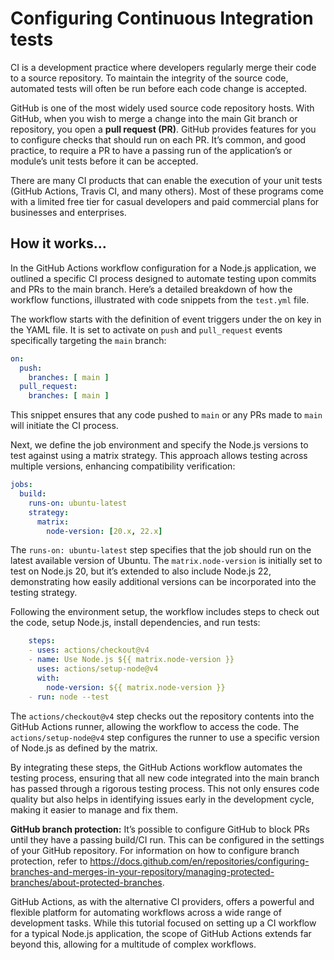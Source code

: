 # Configuring Continuous Integration tests

CI is a development practice where developers regularly merge their code to a source repository. To
maintain the integrity of the source code, automated tests will often be run before each code change
is accepted.

GitHub is one of the most widely used source code repository hosts. With GitHub, when you wish to
merge a change into the main Git branch or repository, you open a **pull request (PR)**. GitHub provides
features for you to configure checks that should run on each PR. It’s common, and good practice, to
require a PR to have a passing run of the application’s or module’s unit tests before it can be accepted.

There are many CI products that can enable the execution of your unit tests (GitHub Actions, Travis
CI, and many others). Most of these programs come with a limited free tier for casual developers and
paid commercial plans for businesses and enterprises.

## How it works…

In the GitHub Actions workflow configuration for a Node.js application, we outlined a specific CI
process designed to automate testing upon commits and PRs to the main branch. Here’s a detailed
breakdown of how the workflow functions, illustrated with code snippets from the `test.yml` file.

The workflow starts with the definition of event triggers under the on key in the YAML file. It is set
to activate on `push` and `pull_request` events specifically targeting the `main` branch:

```Yaml
on:
  push:
    branches: [ main ]
  pull_request:
    branches: [ main ]
```

This snippet ensures that any code pushed to `main` or any PRs made to `main` will initiate the CI process.

Next, we define the job environment and specify the Node.js versions to test against using a matrix
strategy. This approach allows testing across multiple versions, enhancing compatibility verification:

```Yaml
jobs:
  build:
    runs-on: ubuntu-latest
    strategy:
      matrix:
        node-version: [20.x, 22.x]
```

The `runs-on: ubuntu-latest` step specifies that the job should run on the latest available version
of Ubuntu. The `matrix.node-version` is initially set to test on Node.js 20, but it’s extended to
also include Node.js 22, demonstrating how easily additional versions can be incorporated into the
testing strategy.

Following the environment setup, the workflow includes steps to check out the code, setup Node.js,
install dependencies, and run tests:

```Yaml
    steps:
    - uses: actions/checkout@v4
    - name: Use Node.js ${{ matrix.node-version }}
      uses: actions/setup-node@v4
      with:
        node-version: ${{ matrix.node-version }}
    - run: node --test
```

The `actions/checkout@v4` step checks out the repository contents into the GitHub Actions
runner, allowing the workflow to access the code. The `actions/setup-node@v4` step configures
the runner to use a specific version of Node.js as defined by the matrix.

By integrating these steps, the GitHub Actions workflow automates the testing process, ensuring that
all new code integrated into the main branch has passed through a rigorous testing process. This not
only ensures code quality but also helps in identifying issues early in the development cycle, making
it easier to manage and fix them.

**GitHub branch protection:**
It’s possible to configure GitHub to block PRs until they have a passing build/CI run. This can
be configured in the settings of your GitHub repository. For information on how to configure
branch protection, refer to
<https://docs.github.com/en/repositories/configuring-branches-and-merges-in-your-repository/managing-protected-branches/about-protected-branches>.

GitHub Actions, as with the alternative CI providers, offers a powerful and flexible platform for
automating workflows across a wide range of development tasks. While this tutorial focused on setting
up a CI workflow for a typical Node.js application, the scope of GitHub Actions extends far beyond
this, allowing for a multitude of complex workflows.
